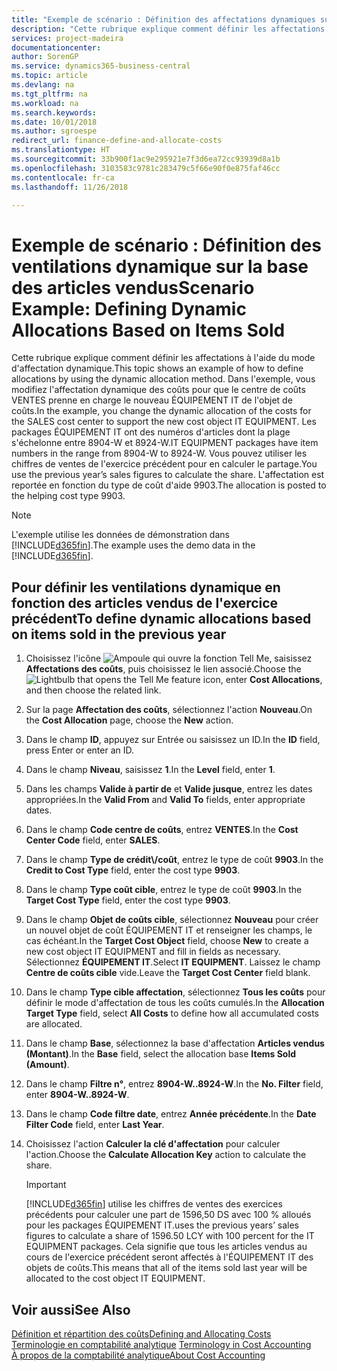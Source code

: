 ```yaml
---
title: "Exemple de scénario : Définition des affectations dynamiques sur la base des articles vendus | Microsoft Docs"
description: "Cette rubrique explique comment définir les affectations à l'aide du mode d'affectation dynamique."
services: project-madeira
documentationcenter: 
author: SorenGP
ms.service: dynamics365-business-central
ms.topic: article
ms.devlang: na
ms.tgt_pltfrm: na
ms.workload: na
ms.search.keywords: 
ms.date: 10/01/2018
ms.author: sgroespe
redirect_url: finance-define-and-allocate-costs
ms.translationtype: HT
ms.sourcegitcommit: 33b900f1ac9e295921e7f3d6ea72cc93939d8a1b
ms.openlocfilehash: 3103583c9781c283479c5f66e90f0e875faf46cc
ms.contentlocale: fr-ca
ms.lasthandoff: 11/26/2018

---
```

# <a name="scenario-example-defining-dynamic-allocations-based-on-items-sold"></a><span data-ttu-id="5af52-103">Exemple de scénario : Définition des ventilations dynamique sur la base des articles vendus</span><span class="sxs-lookup"><span data-stu-id="5af52-103">Scenario Example: Defining Dynamic Allocations Based on Items Sold</span></span>
<span data-ttu-id="5af52-104">Cette rubrique explique comment définir les affectations à l'aide du mode d'affectation dynamique.</span><span class="sxs-lookup"><span data-stu-id="5af52-104">This topic shows an example of how to define allocations by using the dynamic allocation method.</span></span> <span data-ttu-id="5af52-105">Dans l'exemple, vous modifiez l'affectation dynamique des coûts pour que le centre de coûts VENTES prenne en charge le nouveau ÉQUIPEMENT IT de l'objet de coûts.</span><span class="sxs-lookup"><span data-stu-id="5af52-105">In the example, you change the dynamic allocation of the costs for the SALES cost center to support the new cost object IT EQUIPMENT.</span></span> <span data-ttu-id="5af52-106">Les packages ÉQUIPEMENT IT ont des numéros d'articles dont la plage s'échelonne entre 8904-W et 8924-W.</span><span class="sxs-lookup"><span data-stu-id="5af52-106">IT EQUIPMENT packages have item numbers in the range from 8904-W to 8924-W.</span></span> <span data-ttu-id="5af52-107">Vous pouvez utiliser les chiffres de ventes de l'exercice précédent pour en calculer le partage.</span><span class="sxs-lookup"><span data-stu-id="5af52-107">You use the previous year’s sales figures to calculate the share.</span></span> <span data-ttu-id="5af52-108">L'affectation est reportée en fonction du type de coût d'aide 9903.</span><span class="sxs-lookup"><span data-stu-id="5af52-108">The allocation is posted to the helping cost type 9903.</span></span>  

> [!NOTE]  
>  <span data-ttu-id="5af52-109">L'exemple utilise les données de démonstration dans [!INCLUDE[d365fin](includes/d365fin_md.md)].</span><span class="sxs-lookup"><span data-stu-id="5af52-109">The example uses the demo data in the [!INCLUDE[d365fin](includes/d365fin_md.md)].</span></span>  

## <a name="to-define-dynamic-allocations-based-on-items-sold-in-the-previous-year"></a><span data-ttu-id="5af52-110">Pour définir les ventilations dynamique en fonction des articles vendus de l'exercice précédent</span><span class="sxs-lookup"><span data-stu-id="5af52-110">To define dynamic allocations based on items sold in the previous year</span></span>  

1.  <span data-ttu-id="5af52-111">Choisissez l'icône ![Ampoule qui ouvre la fonction Tell Me](media/ui-search/search_small.png "Dites-moi ce que vous voulez faire"), saisissez **Affectations des coûts**, puis choisissez le lien associé.</span><span class="sxs-lookup"><span data-stu-id="5af52-111">Choose the ![Lightbulb that opens the Tell Me feature](media/ui-search/search_small.png "Tell me what you want to do") icon, enter **Cost Allocations**, and then choose the related link.</span></span>  
2.  <span data-ttu-id="5af52-112">Sur la page **Affectation des coûts**, sélectionnez l'action **Nouveau**.</span><span class="sxs-lookup"><span data-stu-id="5af52-112">On the **Cost Allocation** page, choose the **New** action.</span></span>  
3.  <span data-ttu-id="5af52-113">Dans le champ **ID**, appuyez sur Entrée ou saisissez un ID.</span><span class="sxs-lookup"><span data-stu-id="5af52-113">In the **ID** field, press Enter or enter an ID.</span></span>  
4.  <span data-ttu-id="5af52-114">Dans le champ **Niveau**, saisissez **1**.</span><span class="sxs-lookup"><span data-stu-id="5af52-114">In the **Level** field, enter **1**.</span></span>  
5.  <span data-ttu-id="5af52-115">Dans les champs **Valide à partir de** et **Valide jusque**, entrez les dates appropriées.</span><span class="sxs-lookup"><span data-stu-id="5af52-115">In the **Valid From** and **Valid To** fields, enter appropriate dates.</span></span>  
6.  <span data-ttu-id="5af52-116">Dans le champ **Code centre de coûts**, entrez **VENTES**.</span><span class="sxs-lookup"><span data-stu-id="5af52-116">In the **Cost Center Code** field, enter **SALES**.</span></span>  
7.  <span data-ttu-id="5af52-117">Dans le champ **Type de crédit\\\/coût**, entrez le type de coût **9903**.</span><span class="sxs-lookup"><span data-stu-id="5af52-117">In the **Credit to Cost Type** field, enter the cost type **9903**.</span></span>  
8.  <span data-ttu-id="5af52-118">Dans le champ **Type coût cible**, entrez le type de coût **9903**.</span><span class="sxs-lookup"><span data-stu-id="5af52-118">In the **Target Cost Type** field, enter the cost type **9903**.</span></span>  
9. <span data-ttu-id="5af52-119">Dans le champ **Objet de coûts cible**, sélectionnez **Nouveau** pour créer un nouvel objet de coût ÉQUIPEMENT IT et renseigner les champs, le cas échéant.</span><span class="sxs-lookup"><span data-stu-id="5af52-119">In the **Target Cost Object** field, choose **New** to create a new cost object IT EQUIPMENT and fill in fields as necessary.</span></span> <span data-ttu-id="5af52-120">Sélectionnez **ÉQUIPEMENT IT**.</span><span class="sxs-lookup"><span data-stu-id="5af52-120">Select **IT EQUIPMENT**.</span></span> <span data-ttu-id="5af52-121">Laissez le champ **Centre de coûts cible** vide.</span><span class="sxs-lookup"><span data-stu-id="5af52-121">Leave the **Target Cost Center** field blank.</span></span>  
10. <span data-ttu-id="5af52-122">Dans le champ **Type cible affectation**, sélectionnez **Tous les coûts** pour définir le mode d'affectation de tous les coûts cumulés.</span><span class="sxs-lookup"><span data-stu-id="5af52-122">In the **Allocation Target Type** field, select **All Costs** to define how all accumulated costs are allocated.</span></span>  
11. <span data-ttu-id="5af52-123">Dans le champ **Base**, sélectionnez la base d'affectation **Articles vendus (Montant)**.</span><span class="sxs-lookup"><span data-stu-id="5af52-123">In the **Base** field, select the allocation base **Items Sold (Amount)**.</span></span>  
12. <span data-ttu-id="5af52-124">Dans le champ **Filtre n°**, entrez **8904-W..8924-W**.</span><span class="sxs-lookup"><span data-stu-id="5af52-124">In the **No. Filter** field, enter **8904-W..8924-W**.</span></span>  
13. <span data-ttu-id="5af52-125">Dans le champ **Code filtre date**, entrez **Année précédente**.</span><span class="sxs-lookup"><span data-stu-id="5af52-125">In the **Date Filter Code** field, enter **Last Year**.</span></span>  
14. <span data-ttu-id="5af52-126">Choisissez l'action **Calculer la clé d'affectation** pour calculer l'action.</span><span class="sxs-lookup"><span data-stu-id="5af52-126">Choose the **Calculate Allocation Key** action to calculate the share.</span></span>  

    > [!IMPORTANT]  
    >  [!INCLUDE[d365fin](includes/d365fin_md.md)] <span data-ttu-id="5af52-127">utilise les chiffres de ventes des exercices précédents pour calculer une part de 1596,50 DS avec 100 % alloués pour les packages ÉQUIPEMENT IT.</span><span class="sxs-lookup"><span data-stu-id="5af52-127">uses the previous years’ sales figures to calculate a share of 1596.50 LCY with 100 percent for the IT EQUIPMENT packages.</span></span> <span data-ttu-id="5af52-128">Cela signifie que tous les articles vendus au cours de l'exercice précédent seront affectés à l'ÉQUIPEMENT IT des objets de coûts.</span><span class="sxs-lookup"><span data-stu-id="5af52-128">This means that all of the items sold last year will be allocated to the cost object IT EQUIPMENT.</span></span>  

## <a name="see-also"></a><span data-ttu-id="5af52-129">Voir aussi</span><span class="sxs-lookup"><span data-stu-id="5af52-129">See Also</span></span>  
[<span data-ttu-id="5af52-130">Définition et répartition des coûts</span><span class="sxs-lookup"><span data-stu-id="5af52-130">Defining and Allocating Costs</span></span>](finance-define-and-allocate-costs.md)  
<span data-ttu-id="5af52-131">[Terminologie en comptabilité analytique](finance-terminology-in-cost-accounting.md) </span><span class="sxs-lookup"><span data-stu-id="5af52-131">[Terminology in Cost Accounting](finance-terminology-in-cost-accounting.md) </span></span>  
[<span data-ttu-id="5af52-132">À propos de la comptabilité analytique</span><span class="sxs-lookup"><span data-stu-id="5af52-132">About Cost Accounting</span></span>](finance-about-cost-accounting.md)

